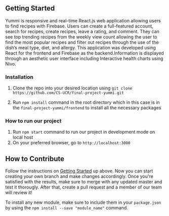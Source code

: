 ## Getting Started
Yummi is responsive and real-time React.js web application allowing users to find recipes with Firebase. Users can create a full-featured account, search for recipes, create recipes, leave a rating, and comment. They can see top trending recipes from the weekly view count allowing the user to find the most popular recipes and filter out recipes through the use of the dish’s meal type, diet, and allergy. This application was developed using React for the frontend and Firebase as the backend.Information is displayed
through an aesthetic user interface including Interactive health charts using Nivo.

### Installation

1. Clone the repo into your desired location using `git clone https://github.com/CS-UCR/final-project-yummi.git`

2. Run `npm install` command in the root directory which in this case is in the `final-project-yummi/frontend` to install all the necessary packages

### How to run our project

1. Run `npm start` command to run our project in development mode on local host
2. On your preferred browser, go to `http://localhost:3000`

## How to Contribute

Follow the instructions on [Getting Started](#getting-started) up above. Now you can start creating your own branch and make changes accordingly. Once you're satisfied with the results, make sure to merge with any updated master and test it thorougly. After that, create a pull request and a member of our team will review it!

To install any new module, make sure to include them in your `package.json` by using the `npm install --save "module_name"` command.



